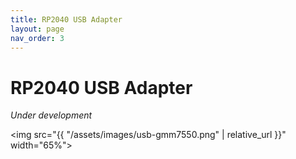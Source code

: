```yaml
---
title: RP2040 USB Adapter
layout: page
nav_order: 3
---
```

# RP2040 USB Adapter

*Under development*

<img src="{{ "/assets/images/usb-gmm7550.png" | relative_url }}" width="65%">